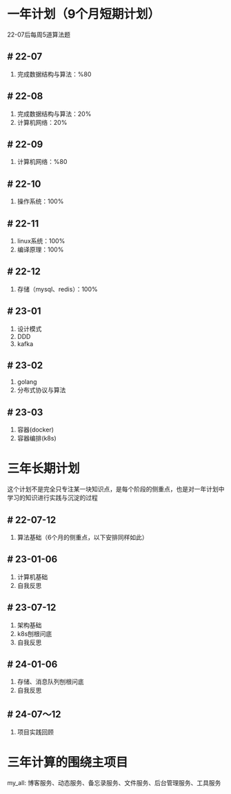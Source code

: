 # 一年计划（9个月短期计划）
22-07后每周5道算法题

## # 22-07
1. 完成数据结构与算法：%80

## # 22-08
1. 完成数据结构与算法：20%
2. 计算机网络：20%

## # 22-09
1. 计算机网络：%80

## # 22-10
1. 操作系统：100%

## # 22-11
1. linux系统：100%
2. 编译原理：100%

## # 22-12
1. 存储（mysql、redis）：100%

## # 23-01
1. 设计模式
2. DDD
3. kafka

## # 23-02
1. golang
2. 分布式协议与算法

## # 23-03
1. 容器(docker)
2. 容器编排(k8s)


# 三年长期计划
这个计划不是完全只专注某一块知识点，是每个阶段的侧重点，也是对一年计划中学习的知识进行实践与沉淀的过程

## # 22-07-12
1. 算法基础（6个月的侧重点，以下安排同样如此）

## # 23-01-06
1. 计算机基础
2. 自我反思

## # 23-07-12
1. 架构基础
2. k8s刨根问底
2. 自我反思

## # 24-01-06
1. 存储、消息队列刨根问底
2. 自我反思

## # 24-07～12
1. 项目实践回顾

# 三年计算的围绕主项目
my_all: 博客服务、动态服务、备忘录服务、文件服务、后台管理服务、工具服务